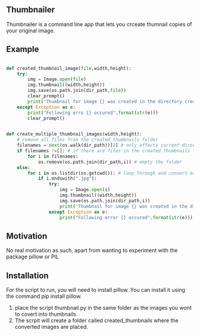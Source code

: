 ## Thumbnailer
Thumbnailer is a command line app that lets you crceate thumnail copies of your original image.

## Example

```python

def created_thumbnail_image(file,width,height):
	try:
		img = Image.open(file)
		img.thumbnail((width,height))
		img.save(os.path.join(dir_path,file))
		clear_prompt()
		print('Thumbnail for image {} was created in the directory created_thumbnails !!'.format(file))
	except Exception as e:
		print("Following erro {} occured".format(str(e)))
		clear_prompt()


def create_multiple_thumbnail_images(width,height):
	# remove all files from the created_thumbnails folder
	filenames = next(os.walk(dir_path))[2] # only effects current directory
	if filenames !=[]: # if there are files in the created_thumbnails folder
		for i in filenames:
			os.remove(os.path.join(dir_path,i)) # empty the folder
	else:
		for i in os.listdir(os.getcwd()): # loop through and convert each image and place in created_thumbnails folder 
			if i.endswith(".jpg"):
				try:
					img = Image.open(i)
					img.thumbnail((width,height))
					img.save(os.path.join(dir_path,i))
					print('Thumbnail for image {} was created in the directory created_thumbnails !!'.format(i))
				except Exception as e:
					print("Following error {} occured".format(str(e)))


```

## Motivation

No real motivation as such, apart from wanting to experiment with the package pillow or PIL


## Installation

For the script to run, you will need to install pillow. You can install it using the command pip install pillow.
1. place the script thumbnail.py in the same folder as the images you wont to covert into thumbnails.
2. The scrpit will create a folder called created_thumbnails where the converted images are placed.







